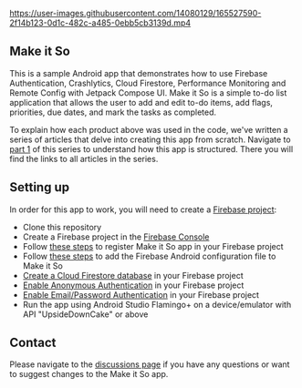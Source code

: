 

https://user-images.githubusercontent.com/14080129/165527590-2f14b123-0d1c-482c-a485-0ebb5cb3139d.mp4

## Make it So

This is a sample Android app that demonstrates how to use Firebase Authentication, Crashlytics, Cloud Firestore, Performance Monitoring and Remote Config with Jetpack Compose UI. Make it So is a simple to-do list application that allows the user to add and edit to-do items, add flags, priorities, due dates, and mark the tasks as completed.

To explain how each product above was used in the code, we've written a series of articles that delve into creating this app from scratch. Navigate to [part 1](https://firebase.blog/posts/2022/04/building-an-app-android-jetpack-compose-firebase) of this series to understand how this app is structured. There you will find the links to all articles in the series.

## Setting up

In order for this app to work, you will need to create a [Firebase project](https://firebase.google.com/):

* Clone this repository
* Create a Firebase project in the [Firebase Console](https://console.firebase.google.com/)
* Follow [these steps](https://firebase.google.com/docs/android/setup#register-app) to register Make it So app in your Firebase project
* Follow [these steps](https://firebase.google.com/docs/android/setup#add-config-file) to add the Firebase Android configuration file to Make it So
* [Create a Cloud Firestore database](https://firebase.google.com/docs/firestore/quickstart#create) in your Firebase project
* [Enable Anonymous Authentication](https://firebase.google.com/docs/auth/android/anonymous-auth#before-you-begin) in your Firebase project
* [Enable Email/Password Authentication](https://firebase.google.com/docs/auth/android/password-auth#before_you_begin) in your Firebase project
* Run the app using Android Studio Flamingo+ on a device/emulator with API "UpsideDownCake" or above

## Contact

Please navigate to the [discussions page](https://github.com/FirebaseExtended/make-it-so-android/discussions/) if you have any questions or want to suggest changes to the Make it So app.
